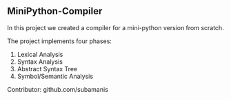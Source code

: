 ## MiniPython-Compiler

In this project we created a compiler for a mini-python version from scratch. 

The project implements four phases: 
1. Lexical Analysis
2. Syntax Analysis
3. Abstract Syntax Tree
4. Symbol/Semantic Analysis

Contributor: github.com/subamanis
